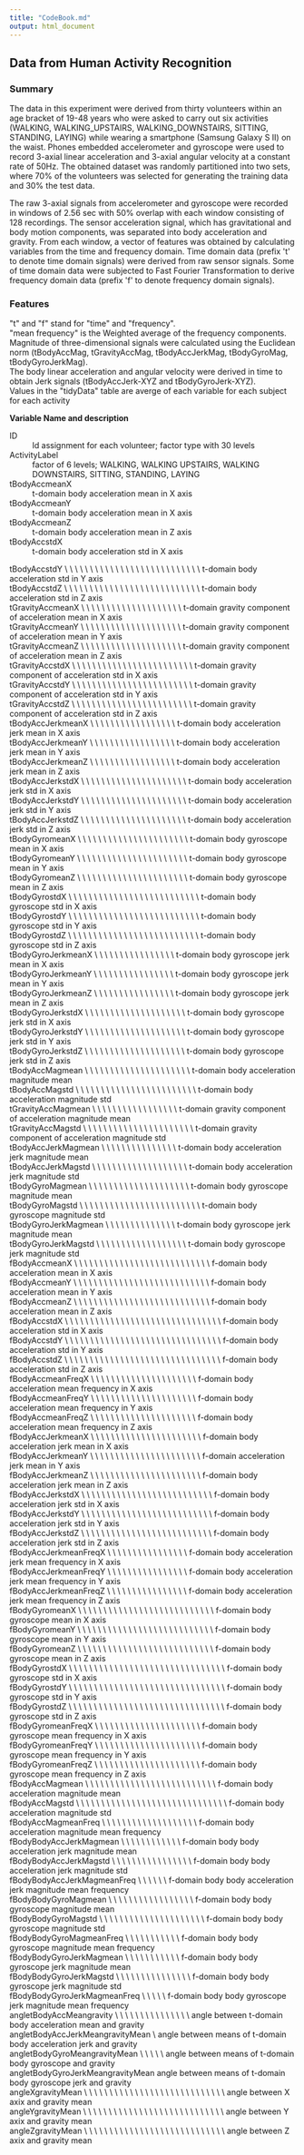```yaml
---
title: "CodeBook.md"
output: html_document
---
```

## Data from Human Activity Recognition        

### Summary
The data in this experiment were derived from thirty volunteers within an age bracket of 19-48 years who were asked to carry out six activities (WALKING, WALKING_UPSTAIRS, WALKING_DOWNSTAIRS, SITTING, STANDING, LAYING) while wearing a smartphone (Samsung Galaxy S II) on the waist. Phones embedded accelerometer and gyroscope were used to record 3-axial linear acceleration and 3-axial angular velocity at a constant rate of 50Hz. The obtained dataset was randomly partitioned into two sets, where 70% of the volunteers was selected for generating the training data and 30% the test data.

The raw 3-axial signals from accelerometer and gyroscope were recorded in windows of 2.56 sec with 50% overlap with each window consisting of 128 recordings. The sensor acceleration signal, which has gravitational and body motion components, was separated into body acceleration and gravity. From each window, a vector of features was obtained by calculating variables from the time and frequency domain. Time domain data (prefix 't' to denote time domain signals) were derived from raw sensor signals. Some of time domain data were subjected to Fast Fourier Transformation to derive frequency domain data (prefix 'f' to denote frequency domain signals). 

### Features 
"t" and "f" stand for "time" and "frequency".  
"mean frequency" is the Weighted average of the frequency components.  
Magnitude of three-dimensional signals were calculated using the Euclidean norm (tBodyAccMag, tGravityAccMag, tBodyAccJerkMag, tBodyGyroMag, tBodyGyroJerkMag).  
The body linear acceleration and angular velocity were derived in time to obtain Jerk signals (tBodyAccJerk-XYZ and tBodyGyroJerk-XYZ).  
Values in the "tidyData" table are averge of each variable for each subject for each activity
    

**Variable Name and description**   
  
<dt>ID</dt>
<dd>Id assignment for each volunteer; factor type with 30 levels</dd>

<dt>ActivityLabel</dt>
<dd>factor of 6 levels; WALKING, WALKING UPSTAIRS, WALKING DOWNSTAIRS, SITTING, STANDING, LAYING</dd>

<dt>tBodyAccmeanX</dt>
<dd>t-domain body acceleration mean in X axis </dd>

<dt>tBodyAccmeanY</dt>
<dd>t-domain body acceleration mean in X axis</dd>   

<dt>tBodyAccmeanZ</dt>
<dd>t-domain body acceleration mean in Z axis</dd>

<dt>tBodyAccstdX</dt>
<dd>t-domain body acceleration std in X axis</dd>

tBodyAccstdY \ \ \ \ \ \ \ \ \ \ \ \ \ \ \ \ \ \ \ \ \ \ \ \ \ \ \ t-domain body acceleration std in Y axis   
tBodyAccstdZ \ \ \ \ \ \ \ \ \ \ \ \ \ \ \ \ \ \ \ \ \ \ \ \ \ \ \ t-domain body acceleration std in Z axis   
tGravityAccmeanX \ \ \ \ \ \ \ \ \ \ \ \ \ \ \ \ \ \ \ \ t-domain gravity component of acceleration mean in X axis   
tGravityAccmeanY \ \ \ \ \ \ \ \ \ \ \ \ \ \ \ \ \ \ \ \ t-domain gravity component of acceleration mean in Y axis  
tGravityAccmeanZ \ \ \ \ \ \ \ \ \ \ \ \ \ \ \ \ \ \ \ \ t-domain gravity component of acceleration mean in Z axis   
tGravityAccstdX \ \ \ \ \ \ \ \ \ \ \ \ \ \ \ \ \ \ \ \ \ \ \ \ t-domain gravity component of acceleration std in X axis    
tGravityAccstdY \ \ \ \ \ \ \ \ \ \ \ \ \ \ \ \ \ \ \ \ \ \ \ \ t-domain gravity component of acceleration std in Y axis  
tGravityAccstdZ \ \ \ \ \ \ \ \ \ \ \ \ \ \ \ \ \ \ \ \ \ \ \ \ t-domain gravity component of acceleration std in Z axis  
tBodyAccJerkmeanX \ \ \ \ \ \ \ \ \ \ \ \ \ \ \ \ \ t-domain body acceleration jerk mean in X axis  
tBodyAccJerkmeanY \ \ \ \ \ \ \ \ \ \ \ \ \ \ \ \ \ t-domain body acceleration jerk mean in Y axis  
tBodyAccJerkmeanZ \ \ \ \ \ \ \ \ \ \ \ \ \ \ \ \ \ t-domain body acceleration jerk mean in Z axis  
tBodyAccJerkstdX \ \ \ \ \ \ \ \ \ \ \ \ \ \ \ \ \ \ \ \ \ t-domain body acceleration jerk std in X axis  
tBodyAccJerkstdY \ \ \ \ \ \ \ \ \ \ \ \ \ \ \ \ \ \ \ \ \ t-domain body acceleration jerk std in Y axis  
tBodyAccJerkstdZ \ \ \ \ \ \ \ \ \ \ \ \ \ \ \ \ \ \ \ \ \ t-domain body acceleration jerk std in Z axis  
tBodyGyromeanX \ \ \ \ \ \ \ \ \ \ \ \ \ \ \ \ \ \ \ \ \ \ t-domain body gyroscope mean in X axis  
tBodyGyromeanY \ \ \ \ \ \ \ \ \ \ \ \ \ \ \ \ \ \ \ \ \ \ t-domain body gyroscope mean in Y axis  
tBodyGyromeanZ \ \ \ \ \ \ \ \ \ \ \ \ \ \ \ \ \ \ \ \ \ \ t-domain body gyroscope mean in Z axis  
tBodyGyrostdX \ \ \ \ \ \ \ \ \ \ \ \ \ \ \ \ \ \ \ \ \ \ \ \ \ \ t-domain body gyroscope std in X axis  
tBodyGyrostdY \ \ \ \ \ \ \ \ \ \ \ \ \ \ \ \ \ \ \ \ \ \ \ \ \ \ t-domain body gyroscope std in Y axis  
tBodyGyrostdZ \ \ \ \ \ \ \ \ \ \ \ \ \ \ \ \ \ \ \ \ \ \ \ \ \ \ t-domain body gyroscope std in Z axis  
tBodyGyroJerkmeanX \ \ \ \ \ \ \ \ \ \ \ \ \ \ \ \ t-domain body gyroscope jerk mean in X axis  
tBodyGyroJerkmeanY \ \ \ \ \ \ \ \ \ \ \ \ \ \ \ \ t-domain body gyroscope jerk mean in Y axis  
tBodyGyroJerkmeanZ \ \ \ \ \ \ \ \ \ \ \ \ \ \ \ \ t-domain body gyroscope jerk mean in Z axis    
tBodyGyroJerkstdX \ \ \ \ \ \ \ \ \ \ \ \ \ \ \ \ \ \ \ \ t-domain body gyroscope jerk std in X axis    
tBodyGyroJerkstdY \ \ \ \ \ \ \ \ \ \ \ \ \ \ \ \ \ \ \ \ t-domain body gyroscope jerk std in Y axis  
tBodyGyroJerkstdZ \ \ \ \ \ \ \ \ \ \ \ \ \ \ \ \ \ \ \ \ t-domain body gyroscope jerk std in Z axis  
tBodyAccMagmean \ \ \ \ \ \ \ \ \ \ \ \ \ \ \ \ \ \ \ \ \ t-domain body acceleration magnitude mean   
tBodyAccMagstd \ \ \ \ \ \ \ \ \ \ \ \ \  \ \ \ \ \ \ \ \ \ \ \ t-domain body acceleration magnitude std  
tGravityAccMagmean \ \ \ \ \ \ \ \ \ \ \ \ \ \  \ \ \ t-domain gravity component of acceleration magnitude mean   
tGravityAccMagstd \ \ \ \ \ \ \ \ \ \ \ \ \ \ \ \ \ \ \ \ \ \ t-domain gravity component of acceleration magnitude std                       
tBodyAccJerkMagmean \ \ \ \ \ \ \ \ \ \ \ \ \ \ \ t-domain body acceleration jerk magnitude mean  
tBodyAccJerkMagstd \ \ \ \ \ \ \ \ \ \ \ \ \ \ \ \ \ \ \ t-domain body acceleration jerk magnitude std  
tBodyGyroMagmean \ \ \ \ \ \ \ \ \ \ \ \ \ \ \ \ \ \ \ \ t-domain body gyroscope magnitude mean  
tBodyGyroMagstd \ \ \ \ \ \ \ \ \ \ \ \ \ \ \ \ \ \ \ \ \ \ \ \ t-domain body gyroscope magnitude std   
tBodyGyroJerkMagmean \ \ \ \ \ \ \ \ \ \ \ \ \ \ t-domain body gyroscope jerk magnitude mean  
tBodyGyroJerkMagstd \ \ \ \ \ \ \ \ \ \ \ \ \ \ \ \ \ \ t-domain body gyroscope jerk magnitude std  
fBodyAccmeanX \ \ \ \ \ \ \ \ \ \ \ \ \ \ \ \ \ \ \ \ \ \ \ \ \ \ \ f-domain body acceleration mean in X axis      
fBodyAccmeanY \ \ \ \ \ \ \ \ \ \ \ \ \ \ \ \ \ \ \ \ \ \ \ \ \ \ \ f-domain body acceleration mean in Y axis    
fBodyAccmeanZ \ \ \ \ \ \ \ \ \ \ \ \ \ \ \ \ \ \ \ \ \ \ \ \ \ \ \ f-domain body acceleration mean in Z axis  
fBodyAccstdX \ \ \ \ \ \ \ \ \ \ \ \ \ \ \ \ \ \ \ \ \ \ \ \ \ \ \ \ \ \ \ f-domain body acceleration std in X axis    
fBodyAccstdY \ \ \ \ \ \ \ \ \ \ \ \ \ \ \ \ \ \ \ \ \ \ \ \ \ \ \ \ \ \ \ f-domain body acceleration std in Y axis  
fBodyAccstdZ \ \ \ \ \ \ \ \ \ \ \ \ \ \ \ \ \ \ \ \ \ \ \ \ \ \ \ \ \ \ \ f-domain body acceleration std in Z axis  
fBodyAccmeanFreqX \ \ \ \ \ \ \ \ \ \ \ \ \ \ \ \ \ \ \ \ \ f-domain body acceleration mean frequency in X axis    
fBodyAccmeanFreqY \ \ \ \ \ \ \ \ \ \ \ \ \ \ \ \ \ \ \ \ \ f-domain body acceleration mean frequency in Y axis  
fBodyAccmeanFreqZ \ \ \ \ \ \ \ \ \ \ \ \ \ \ \ \ \ \ \ \ \ f-domain body acceleration mean frequency in Z axis  
fBodyAccJerkmeanX \ \ \ \ \ \ \ \ \ \ \ \ \ \ \ \ \ \ \ \ \ \ f-domain body acceleration jerk mean in X axis  
fBodyAccJerkmeanY \ \ \ \ \ \ \ \ \ \ \ \ \ \ \ \ \ \ \ \ \ \ f-domain acceleration jerk mean in Y axis  
fBodyAccJerkmeanZ \ \ \ \ \ \ \ \ \ \ \ \ \ \ \ \ \ \ \ \ \ \ f-domain body acceleration jerk mean in Z axis  
fBodyAccJerkstdX \ \ \ \ \ \ \ \ \ \ \ \ \ \ \ \ \ \ \ \ \ \ \ \ \ \ f-domain body acceleration jerk std in X axis  
fBodyAccJerkstdY \ \ \ \ \ \ \ \ \ \ \ \ \ \ \ \ \ \ \ \ \ \ \ \ \ \ f-domain body acceleration jerk std in Y axis  
fBodyAccJerkstdZ \ \ \ \ \ \ \ \ \ \ \ \ \ \ \ \ \ \ \ \ \ \ \ \ \ \ f-domain body acceleration jerk std in Z axis  
fBodyAccJerkmeanFreqX \ \ \ \ \ \ \ \ \ \ \ \ \ \ \ \ f-domain body acceleration jerk mean frequency in X axis    
fBodyAccJerkmeanFreqY \ \ \ \ \ \ \ \ \ \ \ \ \ \ \ \ f-domain body acceleration jerk mean frequency in Y axis  
fBodyAccJerkmeanFreqZ \ \ \ \ \ \ \ \ \ \ \ \ \ \ \ \ f-domain body acceleration jerk mean frequency in Z axis  
fBodyGyromeanX \ \ \ \ \ \ \ \ \ \ \ \ \ \ \ \ \ \ \ \ \ \ \ \ \ \ \ f-domain body gyroscope mean in X axis  
fBodyGyromeanY \ \ \ \ \ \ \ \ \ \ \ \ \ \ \ \ \ \ \ \ \ \ \ \ \ \ \ f-domain body gyroscope mean in Y axis  
fBodyGyromeanZ \ \ \ \ \ \ \ \ \ \ \ \ \ \ \ \ \ \ \ \ \ \ \ \ \ \ \ f-domain body gyroscope mean in Z axis  
fBodyGyrostdX \ \ \ \ \ \ \ \ \ \ \ \ \ \ \ \ \ \ \ \ \ \ \ \ \ \ \ \ \ \ \ f-domain body gyroscope std in X axis  
fBodyGyrostdY \ \ \ \ \ \ \ \ \ \ \ \ \ \ \ \ \ \ \ \ \ \ \ \ \ \ \ \ \ \ \ f-domain body gyroscope std in Y axis  
fBodyGyrostdZ \ \ \ \ \ \ \ \ \ \ \ \ \ \ \ \ \ \ \ \ \ \ \ \ \ \ \ \ \ \ \ f-domain body gyroscope std in Z axis  
fBodyGyromeanFreqX \ \ \ \ \ \ \ \ \ \ \ \ \ \ \ \ \ \ \ \ \ f-domain body gyroscope mean frequency in X axis    
fBodyGyromeanFreqY \ \ \ \ \ \ \ \ \ \ \ \ \ \ \ \ \ \ \ \ \ f-domain body gyroscope mean frequency in Y axis  
fBodyGyromeanFreqZ \ \ \ \ \ \ \ \ \ \ \ \ \ \ \ \ \ \ \ \ \ f-domain body gyroscope mean frequency in Z axis  
fBodyAccMagmean \ \ \ \ \ \ \ \ \ \ \ \ \ \ \ \ \ \ \ \ \ \ \ \ \ \ f-domain body acceleration magnitude mean  
fBodyAccMagstd \ \ \ \ \ \ \ \ \ \ \ \ \ \ \ \ \ \ \ \ \ \ \ \ \ \ \ \ \ \ f-domain body acceleration magnitude std  
fBodyAccMagmeanFreq \ \ \ \ \ \ \ \ \ \ \ \ \ \ \ \ \ \ \ f-domain body acceleration magnitude mean frequency  
fBodyBodyAccJerkMagmean \ \ \ \ \ \ \ \ \ \ \ \ f-domain body body acceleration jerk magnitude mean  
fBodyBodyAccJerkMagstd \ \ \ \ \ \ \ \ \ \ \ \ \ \ \ \ f-domain body body acceleration jerk magnitude std  
fBodyBodyAccJerkMagmeanFreq \ \ \ \ \ \ f-domain body body acceleration jerk magnitude mean frequency  
fBodyBodyGyroMagmean \ \ \ \ \ \ \ \ \ \ \ \ \ \ \ \ \ f-domain body body gyroscope magnitude mean  
fBodyBodyGyroMagstd \ \ \ \ \ \ \ \ \ \ \ \ \ \ \ \ \ \ \ \ \ f-domain body body gyroscope magnitude std  
fBodyBodyGyroMagmeanFreq \ \ \ \ \ \ \ \ \ \ \ f-domain body body gyroscope magnitude mean frequency  
fBodyBodyGyroJerkMagmean \ \ \ \ \ \ \ \ \ \ \ f-domain body body gyroscope jerk magnitude mean  
fBodyBodyGyroJerkMagstd \ \ \ \ \ \ \ \ \ \ \ \ \ \ \ f-domain body body gyroscope jerk magnitude std  
fBodyBodyGyroJerkMagmeanFreq \ \ \ \ \ f-domain body body gyroscope jerk magnitude mean frequency  
angletBodyAccMeangravity \ \ \ \ \ \ \ \ \ \ \ \ \ \ \ angle between t-domain body acceleration mean and gravity   
angletBodyAccJerkMeangravityMean \ angle between means of t-domain body acceleration jerk and gravity  
angletBodyGyroMeangravityMean \ \ \ \ \ angle between means of t-domain body gyroscope and gravity  
angletBodyGyroJerkMeangravityMean angle between means of t-domain body gyroscope jerk and gravity  
angleXgravityMean \ \ \ \ \ \ \ \ \ \ \ \ \ \ \ \ \ \ \ \ \ \ \ \ \ \ \ \ angle between X axix and gravity mean        
angleYgravityMean \ \ \ \ \ \ \ \ \ \ \ \ \ \ \ \ \ \ \ \ \ \ \ \ \ \ \ \ angle between Y axix and gravity mean  
angleZgravityMean \ \ \ \ \ \ \ \ \ \ \ \ \ \ \ \ \ \ \ \ \ \ \ \ \ \ \ \ angle between Z axix and gravity mean  



